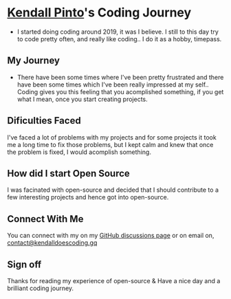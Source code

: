 # [Kendall Pinto](https://github.com/KendallDoesCoding)'s Coding Journey

- I started doing coding around 2019, it was I believe. I still to this day try to code pretty often, and really like coding.. I do it as a hobby, timepass.

## My Journey

- There have been some times where I've been pretty frustrated and there have been some times which I've been really impressed at my self.. Coding gives you this feeling that you acomplished something, if you get what I mean, once you start creating projects.

## Dificulties Faced

I've faced a lot of problems with my projects and for some projects it took me a long time to fix those problems, but I kept calm and knew that once the problem is fixed, I would acomplish something.

## How did I start Open Source

I was facinated with open-source and decided that I should contribute to a few interesting projects and hence got into open-source.

## Connect With Me

You can connect with my on my [GitHub discussions page](https://github.com/KendallDoesCoding/KendallDoesCoding/discussions) or on email on, contact@kendalldoescoding.gq

## Sign off

Thanks for reading my experience of open-source & Have a nice day and a brilliant coding journey.

